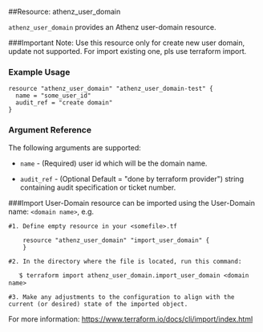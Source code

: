 ##Resource: athenz_user_domain

`athenz_user_domain` provides an Athenz user-domain resource.

###Important Note: Use this resource only for create new user domain, update not supported. For import existing one, pls use terraform import.

### Example Usage

```hcl
resource "athenz_user_domain" "athenz_user_domain-test" {
  name = "some_user_id"
  audit_ref = "create domain"
}
```

### Argument Reference

The following arguments are supported:

- `name` - (Required) user id which will be the domain name.

- `audit_ref` - (Optional Default = "done by terraform provider")  string containing audit specification or ticket number.


###Import
User-Domain resource can be imported using the User-Domain name: `<domain name>`, e.g.

```hcl
#1. Define empty resource in your <somefile>.tf

    resource "athenz_user_domain" "import_user_domain" {
    }

#2. In the directory where the file is located, run this command:
        
   ֿ$ terraform import athenz_user_domain.import_user_domain <domain name>

#3. Make any adjustments to the configuration to align with the current (or desired) state of the imported object.
```
For more information: https://www.terraform.io/docs/cli/import/index.html